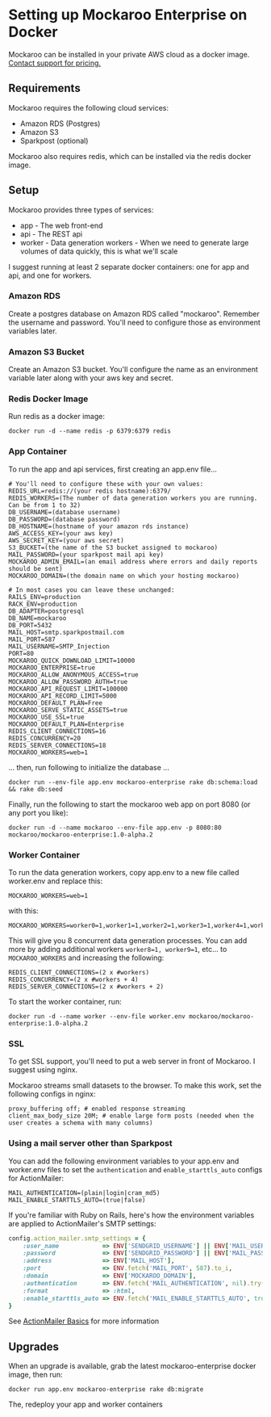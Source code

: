 # Setting up Mockaroo Enterprise on Docker

Mockaroo can be installed in your private AWS cloud as a docker image.  [Contact support for pricing.](https://mockaroo.com/comments/new)

## Requirements

Mockaroo requires the following cloud services:

* Amazon RDS (Postgres)
* Amazon S3
* Sparkpost (optional)

Mockaroo also requires redis, which can be installed via the redis docker image.

## Setup

Mockaroo provides three types of services:

* app - The web front-end
* api - The REST api
* worker - Data generation workers - When we need to generate large volumes of data quickly, this is what we'll scale

I suggest running at least 2 separate docker containers: one for app and api, and one for workers.

### Amazon RDS

Create a postgres database on Amazon RDS called "mockaroo".  Remember the username and password.  You'll need to configure those as environment variables later.

### Amazon S3 Bucket

Create an Amazon S3 bucket.  You'll configure the name as an environment variable later along with your aws key and secret.

### Redis Docker Image

Run redis as a docker image:

```
docker run -d --name redis -p 6379:6379 redis
```

### App Container

To run the app and api services, first creating an app.env file...

```
# You'll need to configure these with your own values:
REDIS_URL=redis://(your redis hostname):6379/
REDIS_WORKERS=(The number of data generation workers you are running.  Can be from 1 to 32)
DB_USERNAME=(database username)
DB_PASSWORD=(database password)
DB_HOSTNAME=(hostname of your amazon rds instance)
AWS_ACCESS_KEY=(your aws key)
AWS_SECRET_KEY=(your aws secret)
S3_BUCKET=(the name of the S3 bucket assigned to mockaroo)
MAIL_PASSWORD=(your sparkpost mail api key)
MOCKAROO_ADMIN_EMAIL=(an email address where errors and daily reports should be sent)
MOCKAROO_DOMAIN=(the domain name on which your hosting mockaroo)  

# In most cases you can leave these unchanged:
RAILS_ENV=production
RACK_ENV=production
DB_ADAPTER=postgresql
DB_NAME=mockaroo
DB_PORT=5432
MAIL_HOST=smtp.sparkpostmail.com
MAIL_PORT=587
MAIL_USERNAME=SMTP_Injection
PORT=80
MOCKAROO_QUICK_DOWNLOAD_LIMIT=10000
MOCKAROO_ENTERPRISE=true
MOCKAROO_ALLOW_ANONYMOUS_ACCESS=true
MOCKAROO_ALLOW_PASSWORD_AUTH=true
MOCKAROO_API_REQUEST_LIMIT=100000
MOCKAROO_API_RECORD_LIMIT=5000
MOCKAROO_DEFAULT_PLAN=Free
MOCKAROO_SERVE_STATIC_ASSETS=true
MOCKAROO_USE_SSL=true
MOCKAROO_DEFAULT_PLAN=Enterprise
REDIS_CLIENT_CONNECTIONS=16
REDIS_CONCURRENCY=20
REDIS_SERVER_CONNECTIONS=18
MOCKAROO_WORKERS=web=1
```
... then, run following to initialize the database ...

```
docker run --env-file app.env mockaroo-enterprise rake db:schema:load && rake db:seed
```

Finally, run the following to start the mockaroo web app on port 8080 (or any port you like):

```
docker run -d --name mockaroo --env-file app.env -p 8080:80 mockaroo/mockaroo-enterprise:1.0-alpha.2
```

### Worker Container

To run the data generation workers, copy app.env to a new file called worker.env and replace this:

```
MOCKAROO_WORKERS=web=1
```

with this:

```
MOCKAROO_WORKERS=worker0=1,worker1=1,worker2=1,worker3=1,worker4=1,worker5=1,worker6=1,worker7=1
```

This will give you 8 concurrent data generation processes.  You can add more by adding additional workers `worker8=1, worker9=1`, etc... to `MOCKAROO_WORKERS` and increasing the following:

```
REDIS_CLIENT_CONNECTIONS=(2 x #workers)
REDIS_CONCURRENCY=(2 x #workers + 4)
REDIS_SERVER_CONNECTIONS=(2 x #workers + 2)
```

To start the worker container, run:

```
docker run -d --name worker --env-file worker.env mockaroo/mockaroo-enterprise:1.0-alpha.2
```

### SSL

To get SSL support, you'll need to put a web server in front of Mockaroo.  I suggest using nginx.

Mockaroo streams small datasets to the browser.  To make this work, set the following configs in nginx:

```
proxy_buffering off; # enabled response streaming
client_max_body_size 20M; # enable large form posts (needed when the user creates a schema with many columns)
```

### Using a mail server other than Sparkpost

You can add the following environment variables to your app.env and worker.env files to set the `authentication` and `enable_starttls_auto` configs for ActionMailer:

```
MAIL_AUTHENTICATION=(plain|login|cram_md5)
MAIL_ENABLE_STARTTLS_AUTO=(true|false)
```

If you're familiar with Ruby on Rails, here's how the environment variables are applied to ActionMailer's SMTP settings:

```ruby
config.action_mailer.smtp_settings = {
    :user_name            => ENV['SENDGRID_USERNAME'] || ENV['MAIL_USERNAME'],
    :password             => ENV['SENDGRID_PASSWORD'] || ENV['MAIL_PASSWORD'],
    :address              => ENV['MAIL_HOST'],
    :port                 => ENV.fetch('MAIL_PORT', 587).to_i,
    :domain               => ENV['MOCKAROO_DOMAIN'],
    :authentication       => ENV.fetch('MAIL_AUTHENTICATION', nil).try(:to_sym),
    :format               => :html,
    :enable_starttls_auto => ENV.fetch('MAIL_ENABLE_STARTTLS_AUTO', true)
}
```

See [ActionMailer Basics](https://guides.rubyonrails.org/action_mailer_basics.html) for more information

## Upgrades

When an upgrade is available, grab the latest mockaroo-enterprise docker image, then run:

```
docker run app.env mockaroo-enterprise rake db:migrate
```

The, redeploy your app and worker containers

